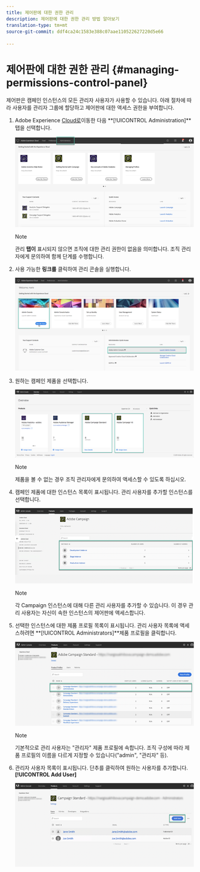 ```yaml
---
title: 제어판에 대한 권한 관리
description: 제어판에 대한 권한 관리 방법 알아보기
translation-type: tm+mt
source-git-commit: ddf4ca24c1583e388c07aae110522627220d5e66

---
```



# 제어판에 대한 권한 관리 {#managing-permissions-control-panel}

제어판은 캠페인 인스턴스의 모든 관리자 사용자가 사용할 수 있습니다. 아래 절차에 따라 사용자를 관리자 그룹에 할당하고 제어판에 대한 액세스 권한을 부여합니다.

1. Adobe Experience [Cloud로](https://experiencecloud.adobe.com/)이동한 다음 **[!UICONTROL Administration]**탭을 선택합니다.

   ![](assets/do-not-localize/control_panel_add_user1.png)

   >[!NOTE]
   >
   >관리 <b>탭이</b> 표시되지 않으면 조직에 대한 관리 권한이 없음을 의미합니다. 조직 관리자에게 문의하여 함께 단계를 수행합니다.

1. 사용 가능한 **링크를** 클릭하여 관리 콘솔을 실행합니다.

   ![](assets/do-not-localize/control_panel_admin1.png)

1. 원하는 캠페인 제품을 선택합니다.

   ![](assets/do-not-localize/control_panel_add_user3.png)

   >[!NOTE]
   >
   >제품을 볼 수 없는 경우 조직 관리자에게 문의하여 액세스할 수 있도록 하십시오.

1. 캠페인 제품에 대한 인스턴스 목록이 표시됩니다. 관리 사용자를 추가할 인스턴스를 선택합니다.

   ![](assets/do-not-localize/control_panel_add_user4.png)

   >[!NOTE]
   >
   >각 Campaign 인스턴스에 대해 다른 관리 사용자를 추가할 수 있습니다. 이 경우 관리 사용자는 자신이 속한 인스턴스의 제어판에 액세스합니다.

1. 선택한 인스턴스에 대한 제품 프로필 목록이 표시됩니다. 관리 사용자 목록에 액세스하려면 **[!UICONTROL Administrators]**제품 프로필을 클릭합니다.

   ![](assets/do-not-localize/control_panel_add_user_5.png)

   >[!NOTE]
   >
   >기본적으로 관리 사용자는 &quot;관리자&quot; 제품 프로필에 속합니다. 조직 구성에 따라 제품 프로필의 이름을 다르게 지정할 수 있습니다(&quot;admin&quot;, &quot;관리자&quot; 등).

1. 관리자 사용자 목록이 표시됩니다. 단추를 클릭하여 원하는 사용자를 추가합니다. **[!UICONTROL Add User]**

   ![](assets/do-not-localize/control_panel_add_user_6.png)
